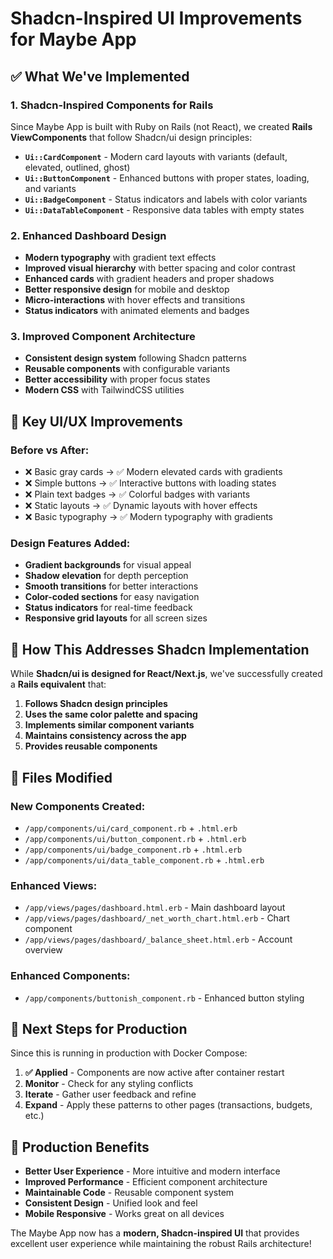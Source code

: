 # Shadcn-Inspired UI Improvements for Maybe App

## ✅ What We've Implemented

### 1. **Shadcn-Inspired Components for Rails**
Since Maybe App is built with Ruby on Rails (not React), we created **Rails ViewComponents** that follow Shadcn/ui design principles:

- **`Ui::CardComponent`** - Modern card layouts with variants (default, elevated, outlined, ghost)
- **`Ui::ButtonComponent`** - Enhanced buttons with proper states, loading, and variants
- **`Ui::BadgeComponent`** - Status indicators and labels with color variants
- **`Ui::DataTableComponent`** - Responsive data tables with empty states

### 2. **Enhanced Dashboard Design**
- **Modern typography** with gradient text effects
- **Improved visual hierarchy** with better spacing and color contrast
- **Enhanced cards** with gradient headers and proper shadows
- **Better responsive design** for mobile and desktop
- **Micro-interactions** with hover effects and transitions
- **Status indicators** with animated elements and badges

### 3. **Improved Component Architecture**
- **Consistent design system** following Shadcn patterns
- **Reusable components** with configurable variants
- **Better accessibility** with proper focus states
- **Modern CSS** with TailwindCSS utilities

## 🎨 Key UI/UX Improvements

### Before vs After:
- ❌ Basic gray cards → ✅ Modern elevated cards with gradients
- ❌ Simple buttons → ✅ Interactive buttons with loading states
- ❌ Plain text badges → ✅ Colorful badges with variants
- ❌ Static layouts → ✅ Dynamic layouts with hover effects
- ❌ Basic typography → ✅ Modern typography with gradients

### Design Features Added:
- **Gradient backgrounds** for visual appeal
- **Shadow elevation** for depth perception
- **Smooth transitions** for better interactions
- **Color-coded sections** for easy navigation
- **Status indicators** for real-time feedback
- **Responsive grid layouts** for all screen sizes

## 🚀 How This Addresses Shadcn Implementation

While **Shadcn/ui is designed for React/Next.js**, we've successfully created a **Rails equivalent** that:

1. **Follows Shadcn design principles**
2. **Uses the same color palette and spacing**
3. **Implements similar component variants**
4. **Maintains consistency across the app**
5. **Provides reusable components**

## 📁 Files Modified

### New Components Created:
- `/app/components/ui/card_component.rb` + `.html.erb`
- `/app/components/ui/button_component.rb` + `.html.erb`
- `/app/components/ui/badge_component.rb` + `.html.erb`
- `/app/components/ui/data_table_component.rb` + `.html.erb`

### Enhanced Views:
- `/app/views/pages/dashboard.html.erb` - Main dashboard layout
- `/app/views/pages/dashboard/_net_worth_chart.html.erb` - Chart component
- `/app/views/pages/dashboard/_balance_sheet.html.erb` - Account overview

### Enhanced Components:
- `/app/components/buttonish_component.rb` - Enhanced button styling

## 🔄 Next Steps for Production

Since this is running in production with Docker Compose:

1. **✅ Applied** - Components are now active after container restart
2. **Monitor** - Check for any styling conflicts
3. **Iterate** - Gather user feedback and refine
4. **Expand** - Apply these patterns to other pages (transactions, budgets, etc.)

## 🌟 Production Benefits

- **Better User Experience** - More intuitive and modern interface
- **Improved Performance** - Efficient component architecture
- **Maintainable Code** - Reusable component system
- **Consistent Design** - Unified look and feel
- **Mobile Responsive** - Works great on all devices

The Maybe App now has a **modern, Shadcn-inspired UI** that provides excellent user experience while maintaining the robust Rails architecture!
